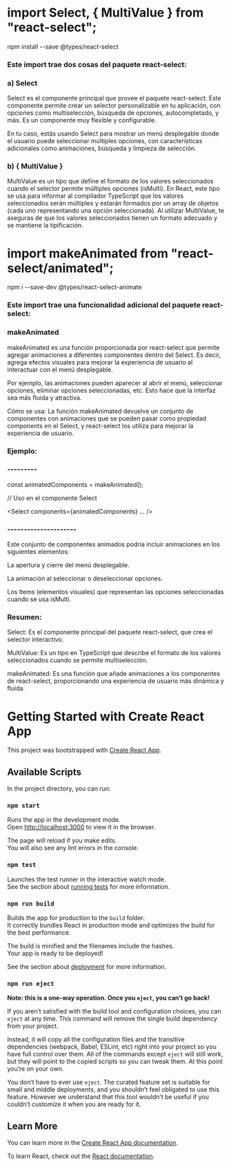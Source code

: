 # import Select, { MultiValue } from "react-select";

  npm install --save @types/react-select

### Este import trae dos cosas del paquete react-select:

### a) Select

Select es el componente principal que provee el paquete react-select. Este componente permite crear un selector personalizable en tu aplicación, con opciones como multiselección, búsqueda de opciones, autocompletado, y más. Es un componente muy flexible y configurable.

En tu caso, estás usando Select para mostrar un menú desplegable donde el usuario puede seleccionar múltiples opciones, con características adicionales como animaciones, búsqueda y limpieza de selección.

### b) { MultiValue }

MultiValue es un tipo que define el formato de los valores seleccionados cuando el selector permite múltiples opciones (isMulti). En React, este tipo se usa para informar al compilador TypeScript que los valores seleccionados serán múltiples y estarán formados por un array de objetos (cada uno representando una opción seleccionada). Al utilizar MultiValue, te aseguras de que los valores seleccionados tienen un formato adecuado y se mantiene la tipificación.

# import makeAnimated from "react-select/animated";

   npm i --save-dev @types/react-select-animate
   
### Este import trae una funcionalidad adicional del paquete react-select:

### makeAnimated
makeAnimated es una función proporcionada por react-select que permite agregar animaciones a diferentes componentes dentro del Select. Es decir, agrega efectos visuales para mejorar la experiencia de usuario al interactuar con el menú desplegable.

Por ejemplo, las animaciones pueden aparecer al abrir el menú, seleccionar opciones, eliminar opciones seleccionadas, etc. Esto hace que la interfaz sea más fluida y atractiva.

Cómo se usa: La función makeAnimated devuelve un conjunto de componentes con animaciones que se pueden pasar como propiedad components en el Select, y react-select los utiliza para mejorar la experiencia de usuario.

### Ejemplo:
### ---------
const animatedComponents = makeAnimated();

// Uso en el componente Select

<Select components={animatedComponents} ... />
### ---------------------
Este conjunto de componentes animados podría incluir animaciones en los siguientes elementos:

La apertura y cierre del menú desplegable.

La animación al seleccionar o deseleccionar opciones.

Los Items (elementos visuales) que representan las opciones seleccionadas cuando se usa isMulti.

### Resumen:
Select: Es el componente principal del paquete react-select, que crea el selector interactivo.

MultiValue: Es un tipo en TypeScript que describe el formato de los valores seleccionados cuando se permite multiselección.

makeAnimated: Es una función que añade animaciones a los componentes de react-select, proporcionando una experiencia de usuario más dinámica y fluida.

# Getting Started with Create React App

This project was bootstrapped with [Create React App](https://github.com/facebook/create-react-app).

## Available Scripts

In the project directory, you can run:

### `npm start`

Runs the app in the development mode.\
Open [http://localhost:3000](http://localhost:3000) to view it in the browser.

The page will reload if you make edits.\
You will also see any lint errors in the console.

### `npm test`

Launches the test runner in the interactive watch mode.\
See the section about [running tests](https://facebook.github.io/create-react-app/docs/running-tests) for more information.

### `npm run build`

Builds the app for production to the `build` folder.\
It correctly bundles React in production mode and optimizes the build for the best performance.

The build is minified and the filenames include the hashes.\
Your app is ready to be deployed!

See the section about [deployment](https://facebook.github.io/create-react-app/docs/deployment) for more information.

### `npm run eject`

**Note: this is a one-way operation. Once you `eject`, you can’t go back!**

If you aren’t satisfied with the build tool and configuration choices, you can `eject` at any time. This command will remove the single build dependency from your project.

Instead, it will copy all the configuration files and the transitive dependencies (webpack, Babel, ESLint, etc) right into your project so you have full control over them. All of the commands except `eject` will still work, but they will point to the copied scripts so you can tweak them. At this point you’re on your own.

You don’t have to ever use `eject`. The curated feature set is suitable for small and middle deployments, and you shouldn’t feel obligated to use this feature. However we understand that this tool wouldn’t be useful if you couldn’t customize it when you are ready for it.

## Learn More

You can learn more in the [Create React App documentation](https://facebook.github.io/create-react-app/docs/getting-started).

To learn React, check out the [React documentation](https://reactjs.org/).
